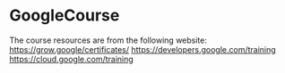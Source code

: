 # GoogleCourse

The course resources are from the following website:
https://grow.google/certificates/
https://developers.google.com/training
https://cloud.google.com/training
